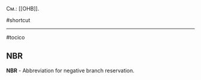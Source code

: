 См.: [[ОНВ]].

#shortcut




<hr/>

#tocico

## NBR

<b>NBR</b> -  Abbreviation for negative branch reservation. 



